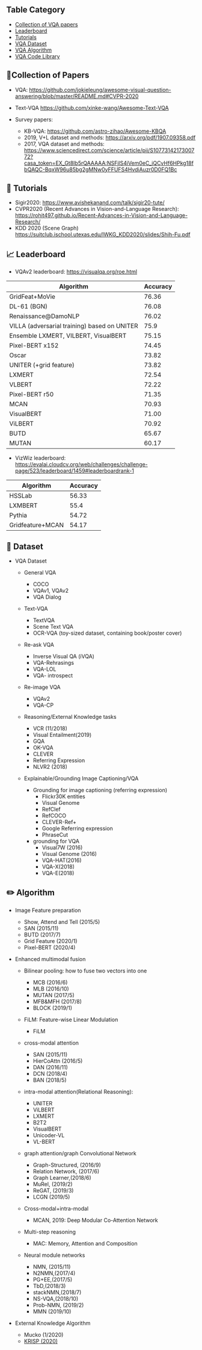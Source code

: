 

## Table Category
* [Collection of VQA papers](#papers)
* [Leaderboard](#vqa-challenge-leaderboard)
* [Tutorials](#Tutorials)
* [VQA Dataset](#Dataset)
* [VQA Algorithm](#Algorithm)
* [VQA Code Library](#CodeLibrary)

## :page_facing_up:Collection of Papers
  - VQA: https://github.com/jokieleung/awesome-visual-question-answering/blob/master/README.md#CVPR-2020
  - Text-VQA https://github.com/xinke-wang/Awesome-Text-VQA

  - Survey papers:
    - KB-VQA: https://github.com/astro-zihao/Awesome-KBQA
    - 2019, V+L dataset and methods: https://arxiv.org/pdf/1907.09358.pdf
    - 2017, VQA dataset and methods: https://www.sciencedirect.com/science/article/pii/S1077314217300772?casa_token=EX_Gt8Ib5rQAAAAA:NSFjlS4iVem0eC_iQCvHf6HPkg18fbQAQC-BqxW96u85bg2gMNw0yFFUFS4HvdiAuzr0D0FQ1Bc

## :green_book: Tutorials
  - Sigir2020: https://www.avishekanand.com/talk/sigir20-tute/
  - CVPR2020 (Recent Advances in Vision-and-Language Research): https://rohit497.github.io/Recent-Advances-in-Vision-and-Language-Research/
  - KDD 2020 (Scene Graph) https://suitclub.ischool.utexas.edu/IWKG_KDD2020/slides/Shih-Fu.pdf

## :chart_with_upwards_trend: Leaderboard
  - VQAv2 leaderboard: https://visualqa.org/roe.html
  
|  Algorithm | Accuracy  |
|  ----  | ----  |
|  GridFeat+MoVie | 76.36  |
| DL-61 (BGN)  | 76.08 |
| Renaissance@DamoNLP	|76.02|
| VILLA (adversarial training) based on UNITER|75.9|
| Ensemble LXMERT, VILBERT, VisualBERT |75.15|
| Pixel-BERT x152 |74.45|
|	Oscar 	|73.82|
|UNITER (+grid feature)	|73.82|
|	LXMERT	|72.54|
|	VLBERT	|72.22|
|	Pixel-BERT r50 |71.35|
|	MCAN		|70.93|
|	VisualBERT 	|71.00|
|	ViLBERT	|70.92|
|	BUTD		|65.67|
|	MUTAN		|60.17|

- VizWiz leaderboard: https://evalai.cloudcv.org/web/challenges/challenge-page/523/leaderboard/1459#leaderboardrank-1

|  Algorithm | Accuracy  |
|  ----  | ----  |
|  HSSLab | 56.33  |
|  LXMBERT | 55.4  |
|  Pythia | 54.72  |
|  Gridfeature+MCAN | 54.17  |

## :floppy_disk: Dataset
* VQA Dataset
     * General VQA
          - COCO
          - VQAv1, VQAv2
          - VQA Dialog

     * Text-VQA
          - TextVQA
          - Scene Text VQA
          - OCR-VQA (toy-sized dataset, containing book/poster cover)
     * Re-ask VQA 
          - Inverse Visual QA (iVQA)
          - VQA-Rehrasings
          - VQA-LOL
          - VQA- introspect
     * Re-image VQA
          - VQAv2
          - VQA-CP
     * Reasoning/External Knowledge tasks
          - VCR (11/2018)
          - Visual Entailment(2019)
          - GQA
          - OK-VQA
          - CLEVER
          - Referring Expression
          - NLVR2 (2018)

     * Explainable/Grounding Image Captioning/VQA
        - Grounding for image captioning (referring expression)
          - Flickr30K entities
          - Visual Genome
          - RefClef
          - RefCOCO 
          - CLEVER-Ref+
          - Google Referring expression
          - PhraseCut
        - grounding for VQA
          - Visual7W (2016) 
          - Visual Genome (2016)
          - VQA-HAT(2016)
          - VQA-X(2018)
          - VQA-E(2018)
## :pencil2: Algorithm
   * Image Feature preparation
      - Show, Attend and Tell  (2015/5)
      - SAN (2015/11)
      - BUTD (2017/7)
      - Grid Feature (2020/1)
      - Pixel-BERT (2020/4)
   * Enhanced multimodal fusion
      - Bilinear pooling: how to fuse two vectors into one
        - MCB (2016/6)
        - MLB (2016/10)
        - MUTAN (2017/5)
        - MFB&MFH (2017/8)
        - BLOCK (2019/1)
      - FiLM: Feature-wise Linear Modulation		
        - FiLM
      - cross-modal attention
        - SAN (2015/11)
        - HierCoAttn (2016/5)
        - DAN (2016/11)
        - DCN (2018/4)
        - BAN (2018/5)
      - intra-modal attention(Relational Reasoning):
        - UNITER
        - ViLBERT
        - LXMERT	
        - B2T2
        - VisualBERT
        - Unicoder-VL
        - VL-BERT
      - graph attention/graph Convolutional Network
        - Graph-Structured, (2016/9)
        - Relation Network, (2017/6)
        - Graph Learner,(2018/6)
        - MuRel, (2019/2)
        - ReGAT, (2019/3)
        - LCGN (2019/5)
      - Cross-modal+intra-modal
        - MCAN, 2019: Deep Modular Co-Attention Network

      - Multi-step reasoning
        - MAC: Memory, Attention and Composition

      - Neural module networks
        - NMN, (2015/11)
        - N2NMN,(2017/4)
        - PG+EE,(2017/5)
        - TbD,(2018/3)
        - stackNMN,(2018/7)
        - NS-VQA,(2018/10)
        - Prob-NMN, (2019/2)
        - MMN (2019/10)

   * External Knowledge Algorithm
      - Mucko (1/2020)
      - [KRISP (2020)](https://arxiv.org/pdf/2012.11014.pdf)
